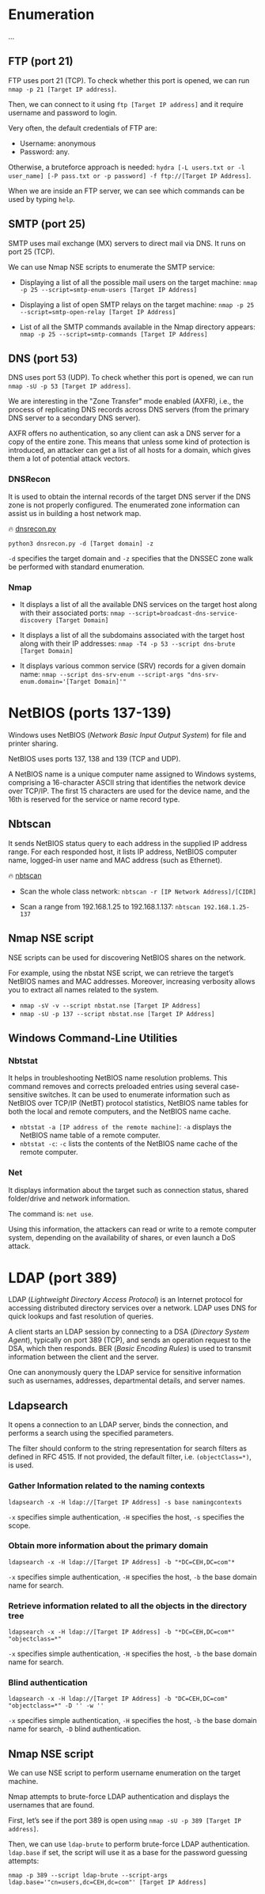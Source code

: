 # Enumeration
...
## FTP (port 21)
FTP uses port 21 (TCP). To check whether this port is opened, we can run `nmap -p 21 [Target IP address]`.

Then, we can connect to it using `ftp [Target IP address]` and it require username and password to login.

Very often, the default credentials of FTP are:

- Username: anonymous
- Password: any.

Otherwise, a bruteforce approach is needed: `hydra [-L users.txt or -l user_name] [-P pass.txt or -p password] -f ftp://[Target IP Address]`.

When we are inside an FTP server, we can see which commands can be used by typing `help`.

## SMTP (port 25)
SMTP uses mail exchange (MX) servers to direct mail via DNS. It runs on port 25 (TCP).

We can use Nmap NSE scripts to enumerate the SMTP service:
- Displaying a list of all the possible mail users on the target machine: `nmap -p 25 --script=smtp-enum-users [Target IP Address]`
- Displaying a list of open SMTP relays on the target machine: `nmap -p 25 --script=smtp-open-relay [Target IP Address]`

- List of all the SMTP commands available in the Nmap directory appears: `nmap -p 25 --script=smtp-commands [Target IP Address]`

## DNS (port 53)
DNS uses port 53 (UDP). To check whether this port is opened, we can run `nmap -sU -p 53 [Target IP address]`.

We are interesting in the "Zone Transfer" mode enabled (AXFR), i.e., the process of replicating DNS records across DNS servers (from the primary DNS server to a secondary DNS server).

AXFR offers no authentication, so any client can ask a DNS server for a copy of the entire zone. This means that unless some kind of protection is introduced, an attacker can get a list of all hosts for a domain, which gives them a lot of potential attack vectors.

### DNSRecon
It is used to obtain the internal records of the target DNS server if the DNS zone is not properly configured. The enumerated zone information can assist us in building a host network map.

🔥 [dnsrecon.py](https://github.com/darkoperator/dnsrecon)

`python3 dnsrecon.py -d [Target domain] -z`

`-d` specifies the target domain and `-z` specifies that the DNSSEC zone walk be performed with standard enumeration.

### Nmap
- It displays a list of all the available DNS services on the target host along with their associated ports: `nmap --script=broadcast-dns-service-discovery [Target Domain]`

- It displays a list of all the subdomains associated with the target host along with their IP addresses: `nmap -T4 -p 53 --script dns-brute [Target Domain]`

- It displays various common service (SRV) records for a given domain name: `nmap --script dns-srv-enum --script-args "dns-srv-enum.domain='[Target Domain]'"`

# NetBIOS (ports 137-139)
Windows uses NetBIOS (*Network Basic Input Output System*) for file and printer sharing. 

NetBIOS uses ports 137, 138 and 139 (TCP and UDP). 

A NetBIOS name is a unique computer name assigned to Windows systems, comprising a 16-character ASCII string that identifies the network device over TCP/IP. The first 15 characters are used for the device name, and the 16th is reserved for the service or name record type.

## Nbtscan

It sends NetBIOS status query to each address in the supplied IP address range. For each responded host, it lists IP address, NetBIOS computer name, logged-in user name and MAC address (such as Ethernet).

🔥 [nbtscan](https://github.com/resurrecting-open-source-projects/nbtscan)

- Scan the whole class network: `nbtscan -r [IP Network Address]/[CIDR]`

- Scan a range from 192.168.1.25 to 192.168.1.137: `nbtscan 192.168.1.25-137`

## Nmap NSE script

NSE scripts can be used for discovering NetBIOS shares on the network. 

For example, using the nbstat NSE script, we can retrieve the target’s NetBIOS names and MAC addresses. Moreover, increasing verbosity allows you to extract all names related to the system.

- `nmap -sV -v --script nbstat.nse [Target IP Address]`
- `nmap -sU -p 137 --script nbstat.nse [Target IP Address]`

## **Windows Command-Line Utilities**

### Nbtstat
It helps in troubleshooting NetBIOS name resolution problems. This command removes and corrects preloaded entries using several case-sensitive switches. It can be used to enumerate information such as NetBIOS over TCP/IP (NetBT) protocol statistics, NetBIOS name tables for both the local and remote computers, and the NetBIOS name cache.

- `nbtstat -a [IP address of the remote machine]`: `-a` displays the NetBIOS name table of a remote computer.
- `nbtstat -c`: `-c` lists the contents of the NetBIOS name cache of the remote computer.

### Net
It displays information about the target such as connection status, shared folder/drive and network information. 

The command is: `net use`.

Using this information, the attackers can read or write to a remote computer system, depending on the availability of shares, or even launch a DoS attack.

# LDAP (port 389)
LDAP (*Lightweight Directory Access Protocol*) is an Internet protocol for accessing distributed directory services over a network. LDAP uses DNS for quick lookups and fast resolution of queries. 

A client starts an LDAP session by connecting to a DSA (*Directory System Agent*), typically on port 389 (TCP), and sends an operation request to the DSA, which then responds. BER (*Basic Encoding Rules*) is used to transmit information between the client and the server. 

One can anonymously query the LDAP service for sensitive information such as usernames, addresses, departmental details, and server names.

## Ldapsearch
It opens a connection to an LDAP server, binds the connection, and performs a search using the specified parameters. 

The filter should conform to the string representation for search filters as defined in RFC 4515. If not provided, the default filter, i.e. `(objectClass=*)`, is used.

### Gather Information related to the naming contexts
`ldapsearch -x -H ldap://[Target IP Address] -s base namingcontexts`

`-x` specifies simple authentication, `-H` specifies the host, `-s` specifies the scope.

### Obtain more information about the primary domain
`ldapsearch -x -H ldap://[Target IP Address] -b "*DC=CEH,DC=com"*`

`-x` specifies simple authentication, `-H` specifies the host, `-b` the base domain name for search.

### Retrieve information related to all the objects in the directory tree
`ldapsearch -x -H ldap://[Target IP Address] -b "*DC=CEH,DC=com*" "objectclass=*"`

`-x` specifies simple authentication, `-H` specifies the host, `-b` the base domain name for search.

### Blind authentication
`ldapsearch -x -H ldap://[Target IP Address] -b "DC=CEH,DC=com" "objectclass=*" -D '' -w ''`

`-x` specifies simple authentication, `-H` specifies the host, `-b` the base domain name for search, `-D` blind authentication.

## Nmap NSE script

We can use NSE script to perform username enumeration on the target machine.

Nmap attempts to brute-force LDAP authentication and displays the usernames that are found.

First, let’s see if the port 389 is open using `nmap -sU -p 389 [Target IP address]`.

Then, we can use `ldap-brute` to perform brute-force LDAP authentication. `ldap.base` if set, the script will use it as a base for the password guessing attempts:

`nmap -p 389 --script ldap-brute --script-args ldap.base='"cn=users,dc=CEH,dc=com"' [Target IP Address]`




















